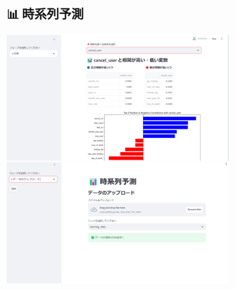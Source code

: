 # 📊 時系列予測

![Image description](https://github.com/kyooblume/Timeseriesforecasting/raw/main/image_720.png)
![Image description](https://github.com/kyooblume/Timeseriesforecasting/blob/main/image.png)

